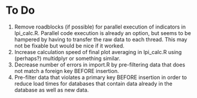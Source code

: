 # To Do

1. Remove roadblocks (if possible) for parallel execution of indicators in
lpi\_calc.R.  Parallel code execution is already an option, but seems to be
hampered by having to transfer the raw data to each thread. This may not be
fixable but would be nice if it worked.
2. Increase calculation speed of final plot averaging in lpi\_calc.R using
(perhaps?) multidplyr or something similar.
3. Decrease number of errors in import.R by pre-filtering data that does not
match a foreign key BEFORE insertion.
4. Pre-filter data that violates a primary key BEFORE insertion in order to
reduce load times for databases that contain data already in the database as
well as new data.
